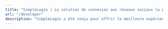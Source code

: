 ```yaml
---
title: "SimpleLogin | La solution de connexion aux réseaux sociaux la plus adaptée aux développeurs"
url: "/developer"
description: "SimpleLogin a été conçu pour offrir la meilleure expérience possible aux développeurs."
---
```


